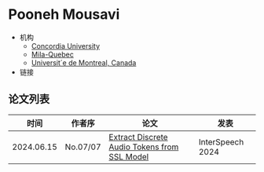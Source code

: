 # Pooneh Mousavi

- 机构
  - [Concordia University](../Institutions/Concordia_University_加拿大康考迪亚大学.md)
  - [Mila-Quebec](../Institutions/Mila-Quebec.md)
  - [Universit´e de Montreal, Canada](../Institutions/Université_de_Montréal_加拿大蒙特利尔大学.md)
- 链接

## 论文列表

| 时间 | 作者序 | 论文 | 发表 |
|:-:|:-:|---|---|
| 2024.06.15 | No.07/07 | [Extract Discrete Audio Tokens from SSL Model](../Models/_Full/2024.06.15_How_Should_We_Extract_Discrete_Audio_Tokens_from_Self-Supervised_Models.md) | InterSpeech 2024 |